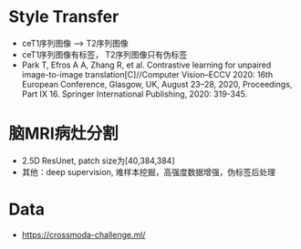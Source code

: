 # Style Transfer

- ceT1序列图像 --> T2序列图像
- ceT1序列图像有标签， T2序列图像只有伪标签
- Park T, Efros A A, Zhang R, et al. Contrastive learning for unpaired image-to-image translation[C]//Computer Vision–ECCV 2020: 16th European Conference, Glasgow, UK, August 23–28, 2020, Proceedings, Part IX 16. Springer International Publishing, 2020: 319-345.

# 脑MRI病灶分割

- 2.5D ResUnet, patch size为[40,384,384]
- 其他：deep supervision, 难样本挖掘，高强度数据增强，伪标签后处理

# Data

- https://crossmoda-challenge.ml/

